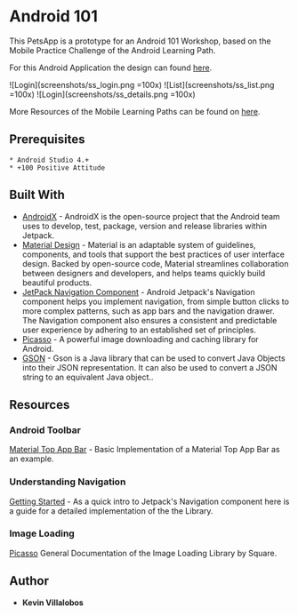 # Android 101

This PetsApp is a prototype for an Android 101 Workshop, based on the Mobile Practice Challenge of the Android Learning Path.

For this Android Application the design can found [here](https://www.figma.com/file/YhKiLE6rLGGVK6rCalLQqL/Pets-App-Android-101?node-id=0%3A1).

![Login](screenshots/ss_login.png =100x) ![List](screenshots/ss_list.png =100x) ![Login](screenshots/ss_details.png =100x)

More Resources of the Mobile Learning Paths can be found on [here](https://github.com/gorillalogic/mobile-practice/tree/master/learning-paths).

## Prerequisites

```
* Android Studio 4.+
* +100 Positive Attitude 
```

## Built With

* [AndroidX](https://developer.android.com/jetpack/androidx) - AndroidX is the open-source project that the Android team uses to develop, test, package, version and release libraries within Jetpack.
* [Material Design](https://material.io/develop/android) - Material is an adaptable system of guidelines, components, and tools that support the best practices of user interface design. Backed by open-source code, Material streamlines collaboration between designers and developers, and helps teams quickly build beautiful products.
* [JetPack Navigation Component](https://developer.android.com/guide/navigation) - Android Jetpack's Navigation component helps you implement navigation, from simple button clicks to more complex patterns, such as app bars and the navigation drawer. The Navigation component also ensures a consistent and predictable user experience by adhering to an established set of principles.
* [Picasso](https://github.com/square/picasso) - A powerful image downloading and caching library for Android.
* [GSON](https://github.com/google/gson) - Gson is a Java library that can be used to convert Java Objects into their JSON representation. It can also be used to convert a JSON string to an equivalent Java object..

## Resources

### Android Toolbar

[Material Top App Bar](https://material.io/components/app-bars-top/android#regular-top-app-bar) - Basic Implementation of a Material Top App Bar as an example.

### Understanding Navigation

[Getting Started](https://developer.android.com/guide/navigation/navigation-getting-started) - As a quick intro to Jetpack's Navigation component here is a guide for a detailed implementation of the the Library.

### Image Loading

[Picasso](https://square.github.io/picasso/) General Documentation of the Image Loading Library by Square.


## Author

* **Kevin Villalobos**